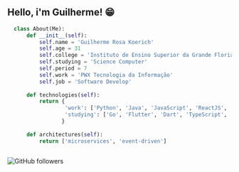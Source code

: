 ## Hello, i'm Guilherme! :grin:

```python
  class About(Me):
      def __init__(self):
          self.name = 'Guilherme Rosa Koerich'
          self.age = 31
          self.college = 'Instituto de Ensino Superior da Grande Florianópolis'
          self.studying = 'Science Computer'
          self.period = 7
          self.work = 'PWX Tecnologia da Informação'
          self.job = 'Software Develop'
      
      def technologies(self):
          return {
                  'work': ['Python', 'Java', 'JavaScript', 'ReactJS', 'RabbitMQ', 'PostgreSQL', 'Redis', 'Docker', 'MySQL'], 
                  'studying': ['Go', 'Flutter', 'Dart', 'TypeScript', 'VueJS']
                 }
      
      def architectures(self):
          return ['microservices', 'event-driven']
      
```

![GitHub followers](https://img.shields.io/github/followers/guikoerich?style=social)
